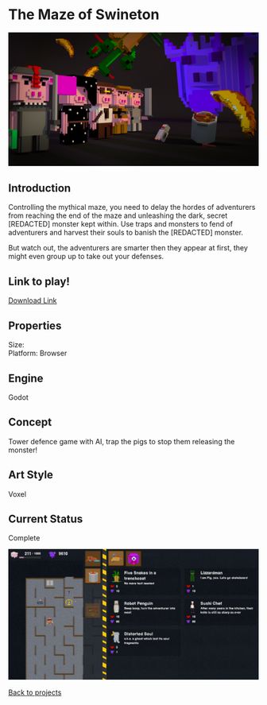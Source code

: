 # The Maze of Swineton

![banner](main_menu.jpg)

## Introduction
Controlling the mythical maze, you need to delay the hordes of adventurers from reaching the end of the maze and unleashing the dark, secret [REDACTED] monster kept within.
Use traps and monsters to fend of adventurers and harvest their souls to banish the [REDACTED] monster.

But watch out, the adventurers are smarter then they appear at first, they might even group up to take out your defenses.


## Link to play!
[Download Link](https://green-game-17.gitlab.io/the-maze-of-swineston)

## Properties
Size: <br>
Platform: Browser

## Engine
Godot

## Concept
Tower defence game with AI, trap the pigs to stop them releasing the monster! 

## Art Style
Voxel

## Current Status
Complete


![banner](gameplay.png)


[Back to projects](projects.md)
